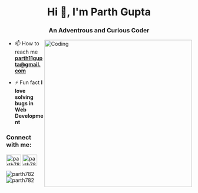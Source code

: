 
<h1 align="center">Hi 👋, I'm Parth Gupta</h1>
<h3 align="center">An Adventrous and Curious Coder</h3>


<img align="right" alt="Coding" width="400" src="https://bs-uploads.toptal.io/blackfish-uploads/components/blog_post_page/content/cover_image_file/cover_image/686461/regular_800x320_cover-secure-rest-api-in-nodejs-18f43b3033c239da5d2525cfd9fdc98f.png">


- 📫 How to reach me **parth11gupta@gmail.com**

- ⚡ Fun fact **I love solving bugs in Web Development**

<h3 align="left">Connect with me:</h3>
<p align="left">
<a href="https://www.fiverr.com/parthgupta795?up_rollout=true" target="blank"><img align="center" src="https://cdn.jsdelivr.net/npm/simple-icons@3.0.1/icons/fiverr.svg" alt="parth782" height="30" width="40" /></a>
<a href="https://www.linkedin.com/in/parth-gupta-4b4969201/" target="blank"><img align="center" src="https://cdn.jsdelivr.net/npm/simple-icons@3.0.1/icons/linkedin.svg" alt="parth782" height="30" width="40" /></a>


</p>

<!--<h3 align="left">Languages and Tools:</h3>
<p align="left"> <a href="https://www.cprogramming.com/" target="_blank"> <img src="https://devicons.github.io/devicon/devicon.git/icons/c/c-original.svg" alt="c" width="40" height="40"/> </a> <a href="https://www.w3schools.com/cpp/" target="_blank"> <img src="https://devicons.github.io/devicon/devicon.git/icons/cplusplus/cplusplus-original.svg" alt="cplusplus" width="40" height="40"/> </a> <a href="https://www.w3schools.com/css/" target="_blank"> <img src="https://devicons.github.io/devicon/devicon.git/icons/css3/css3-original-wordmark.svg" alt="css3" width="40" height="40"/> </a> <a href="https://www.figma.com/" target="_blank"> <img src="https://www.vectorlogo.zone/logos/figma/figma-icon.svg" alt="figma" width="40" height="40"/> </a> <a href="https://flutter.dev" target="_blank"> <img src="https://www.vectorlogo.zone/logos/flutterio/flutterio-icon.svg" alt="flutter" width="40" height="40"/> </a> <a href="https://git-scm.com/" target="_blank"> <img src="https://www.vectorlogo.zone/logos/git-scm/git-scm-icon.svg" alt="git" width="40" height="40"/> </a> <a href="https://www.w3.org/html/" target="_blank"> <img src="https://devicons.github.io/devicon/devicon.git/icons/html5/html5-original-wordmark.svg" alt="html5" width="40" height="40"/> </a> <a href="https://www.linux.org/" target="_blank"> <img src="https://devicons.github.io/devicon/devicon.git/icons/linux/linux-original.svg" alt="linux" width="40" height="40"/> </a> <a href="https://www.photoshop.com/en" target="_blank"> <img src="https://devicons.github.io/devicon/devicon.git/icons/photoshop/photoshop-plain.svg" alt="photoshop" width="40" height="40"/> </a> <a href="https://www.python.org" target="_blank"> <img src="https://devicons.github.io/devicon/devicon.git/icons/python/python-original.svg" alt="python" width="40" height="40"/> </a> </p>
-->
<p><img align="left" src="https://github-readme-stats.vercel.app/api/top-langs?username=parth782&show_icons=true&locale=en&layout=compact" alt="parth782" /></p>

<p>&nbsp;<img align="center" src="https://github-readme-stats.vercel.app/api?username=parth782&show_icons=true&locale=en" alt="parth782" /></p>


